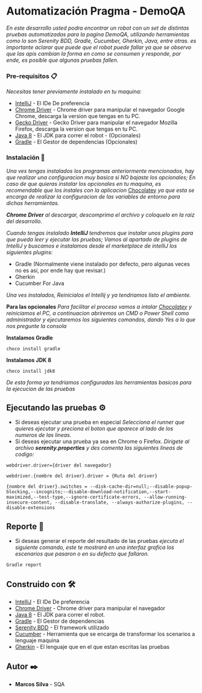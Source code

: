 
# Automatización Pragma - DemoQA

_En este desarrollo usted podra encontrar un robot con un set de distintas pruebas automatizadas para la pagina DemoQA, utilizando herramientas como lo son Serenity BDD, Gradle, Cucumber, Gherkin, Java, entre otras. es importante aclarar que puede que el robot puede fallar ya que se observo que las apis cambian la forma en como se consumen y responde, por ende, es posible que algunas pruebas fallen._

### Pre-requisitos 📋

_Necesitas tener previamente instalado en tu maquina:_

* [IntelliJ](https://www.jetbrains.com/es-es/idea/download/#section=windows) - El IDe De preferencia
* [Chrome Driver](https://chromedriver.chromium.org/downloads) - Chrome driver para manipular el navegador Google Chrome, descarga la version que tengas en tu PC.
* [Gecko Driver](https://github.com/mozilla/geckodriver/releases) - Gecko Driver para manipular el navegador Mozilla Firefox, descarga la version que tengas en tu PC.
* [Java 8](https://www.oracle.com/co/java/technologies/javase/javase-jdk8-downloads.html) - El JDK para correr el robot - (Opcionales)
* [Gradle](https://gradle.org/install/) - El Gestor de dependencias (Opcionales)


### Instalación 🔧

_Una ves tengas instalados los programas anteriormente mencionados, hay que realizar una configuracion muy basica si NO bajaste los opcionales; En caso de que quieras instalar los opcionales en tu maquina, es recomendable que los instales con la aplicacion_ [Chocolatey](https://chocolatey.org/install) _ya que esta se encarga de realizar la configuracion de las variables de entorno para dichas herramientas._

_**Chrome Driver** al descargar, descomprima el archivo y coloquelo en la raiz del desarrollo._

_Cuando tengas instalado **IntelliJ** tendremos que instalar unos plugins para que pueda leer y ejecutar las pruebas; Vamos al apartado de plugins de IntelliJ y buscamos e instalamos desde el marketplace de intelliJ los siguientes plugins:_

* Gradle (Normalmente viene instalado por defecto, pero algunas veces no es asi, por ende hay que revisar.)
* Gherkin 
* Cucumber For Java

_Una ves instalados, Reinicialos el Intellij y ya tendriamos listo el ambiente._

**Para las opcionales**
_Para facilitar el proceso vamos a intalar [Chocolatey](https://chocolatey.org/install) y reiniciamos el PC, a continuacion abriremos un CMD o Power Shell como administrador y ejecutaremos los siguientes comandos, dando Yes a lo que nos pregunte la consola_

**Instalamos Gradle**
```
choco install gradle
```

**Instalamos JDK 8**
```
choco install jdk8
```

_De esta forma ya tendriamos configuradas las herramientas basicas para la ejecucion de las pruebas_

## Ejecutando las pruebas ⚙️

* Si deseas ejecutar una prueba en especial _Selecciona el runner que quieres ejecutar y preciona el boton que aparece al lado de los numeros de las lineas._
* Si deseas ejecutar una prueba ya sea en Chrome o Firefox. _Dirigete al archivo **serenity.properties** y des comenta las siguientes líneas de codigo:_
```
webdriver.driver={driver del navegador}
```
```
webdriver.{nombre del driver}.driver = {Ruta del driver}
```
```
{nombre del driver}.switches = --disk-cache-dir=null;--disable-popup-blocking,--incognito;--disable-download-notification,--start-maximized,--test-type,--ignore-certificate-errors, --allow-running-insecure-content, --disable-translate, --always-authorize-plugins, --disable-extensions
```
## Reporte 🚀
* Si deseas generar el reporte del resultado de las pruebas _ejecuta el siguiente comando, este te mostrará en una interfaz grafica los escenarios que pasaron o en su defecto que fallaron._

```
Gradle report
```

## Construido con 🛠️

* [IntelliJ](https://www.jetbrains.com/es-es/idea/download/#section=windows) - El IDe De preferencia
* [Chrome Driver](https://chromedriver.chromium.org/downloads) - Chrome driver para manipular el navegador
* [Java 8](https://www.oracle.com/co/java/technologies/javase/javase-jdk8-downloads.html) - El JDK para correr el robot.
* [Gradle](https://gradle.org/install/) - El Gestor de dependencias
* [Serenity BDD](https://serenity-bdd.github.io/theserenitybook/latest/index.html) - El framework utilizado
* [Cucumber](https://cucumber.io/) - Herramienta que se encarga de transformar los scenarios a lenguaje maquina
* [Gherkin](https://cucumber.io/docs/gherkin/) - El lenguaje que en el que estan escritas las pruebas 


## Autor ✒️
* **Marcos Silva** - SQA
